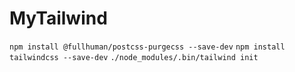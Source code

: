 # MyTailwind
`npm install @fullhuman/postcss-purgecss --save-dev`
`npm install tailwindcss --save-dev`
`./node_modules/.bin/tailwind init`